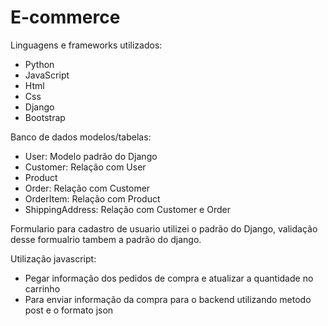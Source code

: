 # E-commerce

Linguagens e frameworks  utilizados:

- Python
- JavaScript
- Html
- Css
- Django
- Bootstrap

Banco de dados modelos/tabelas:

- User: Modelo padrão do Django
- Customer: Relação com User
- Product
- Order: Relação com Customer
- OrderItem: Relação com Product
- ShippingAddress: Relação com Customer e Order


Formulario para cadastro de usuario utilizei o padrão do Django, validação desse formualrio tambem a padrão do django.

Utilização javascript:
- Pegar informação dos pedidos de compra e atualizar a quantidade no carrinho
- Para enviar informação da compra para o backend utilizando metodo post e o formato json
